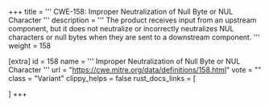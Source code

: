 +++
title = '''
CWE-158: Improper Neutralization of Null Byte or NUL Character
'''
description	= '''
The product receives input from an upstream component, but it does not neutralize or incorrectly neutralizes NUL characters or null bytes when they are sent to a downstream component.
'''
weight = 158

[extra]
id = 158
name = '''
Improper Neutralization of Null Byte or NUL Character
'''
url = "https://cwe.mitre.org/data/definitions/158.html"
vote = ""
class = "Variant"
clippy_helps = false
rust_docs_links = [
	
]
+++
